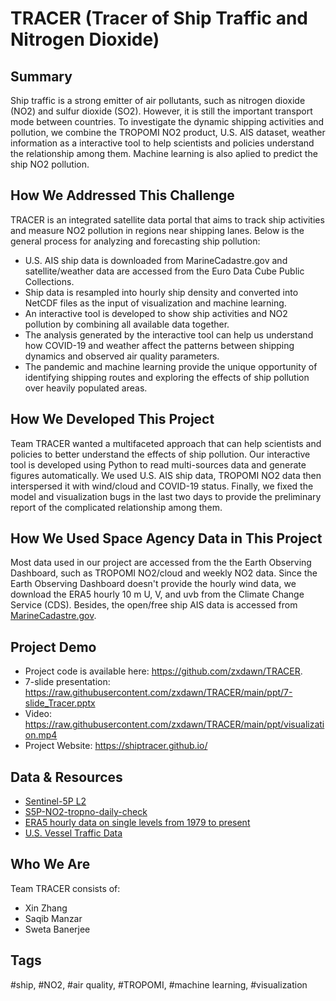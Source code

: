 # TRACER (Tracer of Ship Traffic and Nitrogen Dioxide)

## Summary

Ship traffic is a strong emitter of air pollutants, such as nitrogen dioxide (NO2) and sulfur dioxide (SO2). However, it is still the important transport mode between countries. To investigate the dynamic shipping activities and pollution, we combine the TROPOMI NO2 product, U.S. AIS dataset, weather information as a interactive tool to help scientists and policies understand the relationship among them. Machine learning is also aplied to predict the ship NO2 pollution.

## How We Addressed This Challenge

TRACER is an integrated satellite data portal that aims to track ship activities and measure NO2 pollution in regions near shipping lanes. Below is the general process for analyzing and forecasting ship pollution:



- U.S. AIS ship data is downloaded from MarineCadastre.gov and satellite/weather data are accessed from the Euro Data Cube Public Collections.
- Ship data is resampled into hourly ship density and converted into NetCDF files as the input of visualization and machine learning.
- An interactive tool is developed to show ship activities and NO2 pollution by combining all available data together.
- The analysis generated by the interactive tool can help us understand how COVID-19 and weather affect the patterns between shipping dynamics and observed air quality parameters.
- The pandemic and machine learning provide the unique opportunity of identifying shipping routes and exploring the effects of ship pollution over heavily populated areas.

## How We Developed This Project

Team TRACER wanted a multifaceted approach that can help scientists and policies to better understand the effects of ship pollution. Our interactive tool is developed using Python to read multi-sources data and generate figures automatically. We used U.S. AIS ship data, TROPOMI NO2 data then interspersed it with wind/cloud and COVID-19 status. Finally, we fixed the model and visualization bugs in the last two days to provide the preliminary report of the complicated relationship among them.

## How We Used Space Agency Data in This Project

Most data used in our project are accessed from the the Earth Observing Dashboard, such as TROPOMI NO2/cloud and weekly NO2 data. Since the Earth Observing Dashboard doesn't provide the hourly wind data, we download the ERA5 hourly 10 m U, V, and uvb from the Climate Change Service (CDS). Besides, the open/free ship AIS data is accessed from [MarineCadastre.gov](http://marinecadastre.gov/).

## Project Demo

- Project code is available here: https://github.com/zxdawn/TRACER.
- 7-slide presentation: https://raw.githubusercontent.com/zxdawn/TRACER/main/ppt/7-slide_Tracer.pptx
- Video: https://raw.githubusercontent.com/zxdawn/TRACER/main/ppt/visualization.mp4
- Project Website: https://shiptracer.github.io/

## Data & Resources

- [Sentinel-5P L2](https://collections.eurodatacube.com/sentinel-5p-l2-tropomi/)
- [S5P-NO2-tropno-daily-check](https://collections.eurodatacube.com/s5p-no2-tropno-daily-check/)
- [ERA5 hourly data on single levels from 1979 to present](https://doi.org/10.24381/cds.adbb2d47)
- [U.S. Vessel Traffic Data](https://marinecadastre.gov/ais/)

## Who We Are

Team TRACER consists of:

- Xin Zhang
- Saqib Manzar
- Sweta Banerjee

## Tags

\#ship, #NO2, #air quality, #TROPOMI, #machine learning, #visualization
